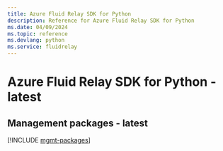 ```yaml
---
title: Azure Fluid Relay SDK for Python
description: Reference for Azure Fluid Relay SDK for Python
ms.date: 04/09/2024
ms.topic: reference
ms.devlang: python
ms.service: fluidrelay
---
```

# Azure Fluid Relay SDK for Python - latest

## Management packages - latest
[!INCLUDE [mgmt-packages](fluid-relay-mgmt-index.md)]